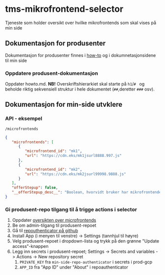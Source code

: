 # tms-mikrofrontend-selector
Tjeneste som holder oversikt over hvilke mikrofrontends som skal vises på min side

## Dokumentasjon for produsenter
Dokumentasjon for produsenter finnes i [how-to](/howto.md) og i dokumnetasjonsidene til min side

### Oppdatere produsent-dokumentasjon
Oppdater howto.md. **NB!** Overskriftshierarkiet skal starte på `h1`/`# ` og beholde riktig sekvensiell struktur i 
hele dokumentet (`##`,deretter `###` osv).

## Dokumentasjon for min-side utvklere

### API - eksempel

`/microfrontends`

```json
{
   "microfrontends": [
      {
         "microfrontend_id": "mk1",
         "url": "https://cdn.eks/mk1jsurl8888.997.js"
      },
      {
         "microfrontend_id": "mk2",
         "url": "https://cdn.eks/mk2jsurl99998.9888.js"
      }
   ],
   "offerStepup": false,
   "__offerStepup_desc__": "Boolean, hvorvidt bruker har mikrofrontender som ikke kan vises ved gjeldende sensitivitetsnivå"
}
```

### Gi produsent-repo tilgang til å trigge actions i selector
1. Oppdater [oversikten over microfrontends](https://navno.sharepoint.com/:x:/r/sites/Teampersonbruker/_layouts/15/Doc.aspx?sourcedoc=%7B566CB64A-D4E2-4672-A740-8C9B7CC9D460%7D&file=Mikrofrontends.xlsx&action=default&mobileredirect=true)
2. Be om admin-tilgang til produsent-repoet
3. Gå til [repouthenticator på github](https://github.com/organizations/navikt/settings/apps/min-side-repo-authenticator)
4. Install App (i menyen til venstre) -> Settings (tannhjul til høyre)
5. Velg produsent-repoet i dropdown-lista og trykk på den grønne "Update access"-knappen
6. Legg inn secrets i produsent-repoet; Settings -> Secrets and variables -> Actions -> New repository secret
   1. `PRIVATE_KEY` fra `min-side-repo-authenticator` i secrets i prod-gcp
   2. `APP_ID` fra "App ID" under "About" i repoauthenticator
